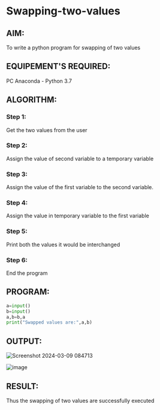 # Swapping-two-values
## AIM:
To write a python program for swapping of two values
## EQUIPEMENT'S REQUIRED: 
PC
Anaconda - Python 3.7
## ALGORITHM: 
### Step 1:
Get the two values from the user
### Step 2: 
Assign the value of second variable to a temporary variable 
### Step 3: 
Assign the value of the first variable to the second variable.
### Step 4:  
Assign the value in temporary variable to the first variable
### Step 5: 
Print both the values it would be interchanged
### Step 6: 
End the program
## PROGRAM:
```python
a=input()
b=input()
a,b=b,a
print("Swapped values are:",a,b)
```


## OUTPUT:
![Screenshot 2024-03-09 084713](https://github.com/Samakas/Swapping-two-values/assets/154731670/47083c70-81a8-4806-ba13-9e17a60196cc)

![image](https://github.com/Samakas/Swapping-two-values/assets/154731670/11d3cc24-d654-4de2-8c4a-8af6bab7ac09)

## RESULT:
Thus the swapping of two values are successfully executed



